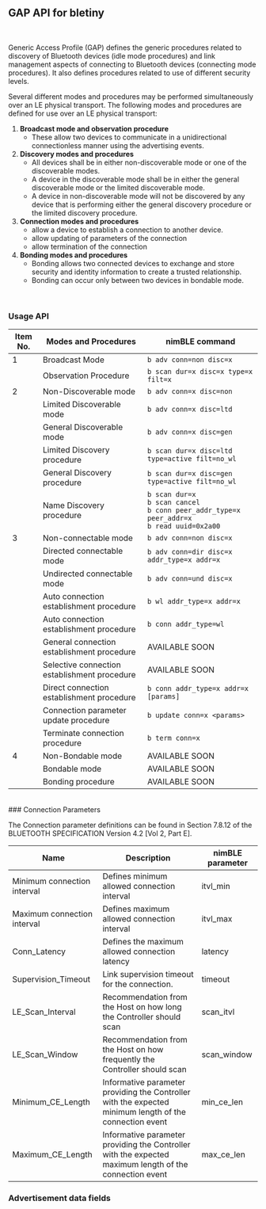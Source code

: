 
## GAP API for bletiny

<br>

Generic Access Profile (GAP) defines the generic procedures related to discovery of Bluetooth devices (idle mode procedures) and link management aspects of connecting to Bluetooth devices (connecting mode procedures). It also defines procedures related to use of different security levels. 

Several different modes and procedures may be performed simultaneously over an LE physical transport. The following modes and procedures are defined for use over an LE physical transport:

1. **Broadcast mode and observation procedure**
    - These allow two devices to communicate in a unidirectional connectionless manner using the advertising events.
2. **Discovery modes and procedures**
    - All devices shall be in either non-discoverable mode or one of the discoverable modes.
    - A device in the discoverable mode shall be in either the general discoverable mode or the limited discoverable mode.
    - A device in non-discoverable mode will not be discovered by any device that is performing either the general discovery procedure or the limited discovery procedure.
3. **Connection modes and procedures**
    - allow a device to establish a connection to another device.
    - allow updating of parameters of the connection 
    - allow termination of the connection
4. **Bonding modes and procedures**
    - Bonding allows two connected devices to exchange and store security and identity information to create a trusted relationship. 
    - Bonding can occur only between two devices in bondable mode.


<br>


### Usage API


|**Item No.** | **Modes and Procedures** | **nimBLE command** |
|----|---------|---------------|
|  1 | Broadcast Mode | `b adv conn=non disc=x` |
|    | Observation Procedure | `b scan dur=x disc=x type=x filt=x`  |
|  2 | Non-Discoverable mode   | `b adv conn=x disc=non`  |
|    | Limited Discoverable mode   | `b adv conn=x disc=ltd`  |
|    | General Discoverable mode   | `b adv conn=x disc=gen`  |
|    | Limited Discovery procedure | `b scan dur=x disc=ltd type=active filt=no_wl`  |
|    | General Discovery procedure | `b scan dur=x disc=gen type=active filt=no_wl`  |
|    | Name Discovery procedure  | `b scan dur=x` <br> `b scan cancel` <br> `b conn peer_addr_type=x peer_addr=x` <br> `b read uuid=0x2a00` |
|  3 | Non-connectable mode   | `b adv conn=non disc=x`  |
|   |  Directed connectable mode  | `b adv conn=dir disc=x addr_type=x addr=x`  |
|   |  Undirected connectable mode  | `b adv conn=und disc=x`  |
|   | Auto connection establishment procedure   | `b wl addr_type=x addr=x`  |
|   | Auto connection establishment procedure   | `b conn addr_type=wl`  |
|   |  General connection establishment procedure  | AVAILABLE SOON  |
|   | Selective connection establishment procedure   | AVAILABLE SOON  |
|   | Direct connection establishment procedure  | `b conn addr_type=x addr=x [params]`  |
|   | Connection parameter update procedure   | `b update conn=x <params>`  |
|   |  Terminate connection procedure  | `b term conn=x`  |
|  4 |   Non-Bondable mode | AVAILABLE SOON |
|   | Bondable mode   | AVAILABLE SOON |
|   | Bonding procedure   | AVAILABLE SOON |

<br>
### Connection Parameters 

The Connection parameter definitions can be found in Section 7.8.12 of the BLUETOOTH SPECIFICATION Version 4.2 [Vol 2, Part E].

|**Name** | **Description** | **nimBLE parameter** |
|----|---------|---------------|
| Minimum connection interval | Defines minimum allowed connection interval| itvl_min  |
| Maximum connection interval | Defines maximum allowed connection interval |  itvl_max |
| Conn_Latency | Defines the maximum allowed connection latency | latency |
| Supervision_Timeout | Link supervision timeout for the connection. | timeout |
|LE_Scan_Interval  | Recommendation from the Host on how long the Controller should scan | scan_itvl  |
|LE_Scan_Window  |Recommendation from the Host on how frequently the Controller should scan | scan_window |
|Minimum_CE_Length  | Informative parameter providing the Controller with the expected minimum length of the connection event|  min_ce_len |
|Maximum_CE_Length |Informative parameter providing the Controller with the expected maximum length of the connection event  | max_ce_len |

### Advertisement data fields


